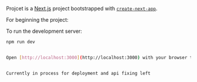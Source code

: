 Projcet is a [Next.js](https://nextjs.org) project bootstrapped with [`create-next-app`](https://nextjs.org/docs/app/api-reference/cli/create-next-app).

For beginning the project:

To run the development server:

```bash
npm run dev


Open [http://localhost:3000](http://localhost:3000) with your browser to see the result.


Currently in process for deployment and api fixing left
